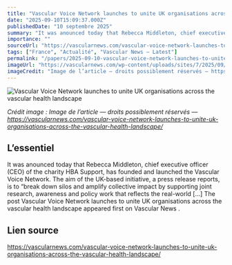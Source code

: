 ```yaml
---
title: "Vascular Voice Network launches to unite UK organisations across the vascular health landscape"
date: "2025-09-10T15:09:37.000Z"
publishedDate: "10 septembre 2025"
summary: "It was anounced today that Rebecca Middleton, chief executive officer (CEO) of the charity HBA Support, has founded and launched the Vascular Voice Network. The aim of the UK-based initiative, a press release reports, is to &#8220;break down silos and amplify collective impact by supporting joint research, awareness and policy work that reflects the real-world [&#8230;] The post Vascular Voice Network launches to unite UK organisations across the vascular health landscape appeared first on Vascular News ."
importance: ""
sourceUrl: "https://vascularnews.com/vascular-voice-network-launches-to-unite-uk-organisations-across-the-vascular-health-landscape/"
tags: ["France", "Actualité", "Vascular News — Latest"]
permalink: "/papers/2025-09-10-vascular-voice-network-launches-to-unite-uk-organisations-across-the-vascular-health-landscape"
imageUrl: "https://vascularnews.com/wp-content/uploads/sites/7/2025/09/Rebecca-Middleton-and-Matt-Brown-updated.png"
imageCredit: "Image de l’article — droits possiblement réservés — https://vascularnews.com/vascular-voice-network-launches-to-unite-uk-organisations-across-the-vascular-health-landscape/"
---
```


![Vascular Voice Network launches to unite UK organisations across the vascular health landscape](https://vascularnews.com/wp-content/uploads/sites/7/2025/09/Rebecca-Middleton-and-Matt-Brown-updated.png)

*Crédit image : Image de l’article — droits possiblement réservés — https://vascularnews.com/vascular-voice-network-launches-to-unite-uk-organisations-across-the-vascular-health-landscape/*

## L’essentiel

It was anounced today that Rebecca Middleton, chief executive officer (CEO) of the charity HBA Support, has founded and launched the Vascular Voice Network. The aim of the UK-based initiative, a press release reports, is to &#8220;break down silos and amplify collective impact by supporting joint research, awareness and policy work that reflects the real-world [&#8230;] The post Vascular Voice Network launches to unite UK organisations across the vascular health landscape appeared first on Vascular News .

## Lien source

https://vascularnews.com/vascular-voice-network-launches-to-unite-uk-organisations-across-the-vascular-health-landscape/
